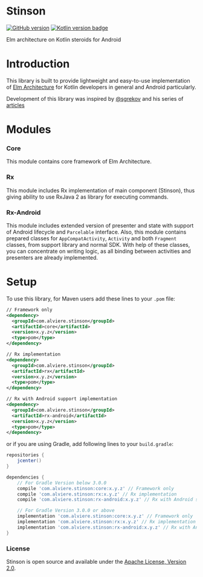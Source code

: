 # Stinson
[![GitHub version](https://badge.fury.io/gh/boennemann%2Fbadges.svg)](http://badge.fury.io/gh/boennemann%2Fbadges)
[![Kotlin version badge](https://img.shields.io/badge/kotlin-1.2.0-blue.svg)](http://kotlinlang.org/)

Elm architecture on Kotlin steroids for Android

# Introduction

This library is built to provide lightweight and easy-to-use implementation of [Elm Architecture](https://guide.elm-lang.org/architecture/)
for Kotlin developers in general and Android particularly.

Development of this library was inspired by [@sgrekov](https://github.com/sgrekov) and his series of [articles](https://proandroiddev.com/taming-state-in-android-with-elm-architecture-and-kotlin-part-1-566caae0f706)

# Modules

### Core

This module contains core framework of Elm Architecture.

### Rx

This module includes Rx implementation of main component (Stinson), thus giving ability to use RxJava 2 as
library for executing commands.

### Rx-Android

This module includes extended version of presenter and state with support of Android lifecycle and `Parcelable` interface.
Also, this module contains prepared classes for `AppCompatActivity`, `Activity` and both `Fragment` classes, from support library and normal SDK.
With help of these classes, you can concentrate on writing logic, as all binding between activities and presenters are already implemented.

# Setup

To use this library, for Maven users add these lines to your `.pom` file:
```xml
// Framework only
<dependency>
  <groupId>com.alviere.stinson</groupId>
  <artifactId>core</artifactId>
  <version>x.y.z</version>
  <type>pom</type>
</dependency>

// Rx implementation
<dependency>
  <groupId>com.alviere.stinson</groupId>
  <artifactId>rx</artifactId>
  <version>x.y.z</version>
  <type>pom</type>
</dependency>

// Rx with Android support implementation
<dependency>
  <groupId>com.alviere.stinson</groupId>
  <artifactId>rx-android</artifactId>
  <version>x.y.z</version>
  <type>pom</type>
</dependency>
```
or if you are using Gradle, add following lines to your `build.gradle`:
```gradle
repositories {
    jcenter()
}

dependencies {
    // For Gradle Version below 3.0.0
    compile 'com.alviere.stinson:core:x.y.z' // Framework only
    compile 'com.alviere.stinson:rx:x.y.z' // Rx implementation
    compile 'com.alviere.stinson:rx-android:x.y.z' // Rx with Android support implementation

    // For Gradle Version 3.0.0 or above
    implementation 'com.alviere.stinson:core:x.y.z' // Framework only
    implementation 'com.alviere.stinson:rx:x.y.z' // Rx implementation
    implementation 'com.alviere.stinson:rx-android:x.y.z' // Rx with Android support implementation
}
```

### License

Stinson is open source and available under the [Apache License, Version 2.0](https://github.com/alviere/stinson/blob/master/LICENSE).